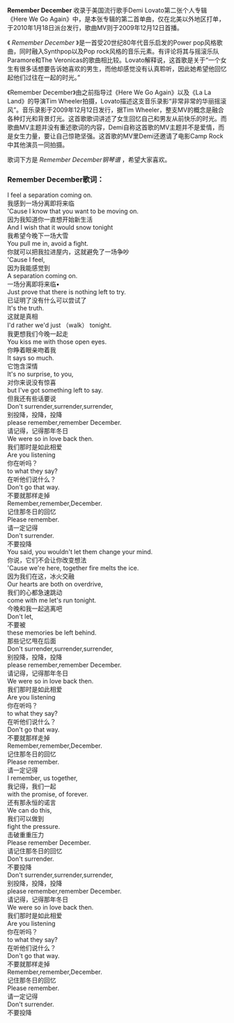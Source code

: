

**Remember December** 收录于美国流行歌手Demi Lovato第二张个人专辑《Here We Go
Again》中，是本张专辑的第二首单曲，仅在北美以外地区打单，于2010年1月18日派台发行，歌曲MV则于2009年12月12日首播。

《 _Remember December_ 》是一首受20世纪80年代音乐启发的Power pop风格歌曲，同时融入Synthpop以及Pop
rock风格的音乐元素。有评论将其与摇滚乐队Paramore和The
Veronicas的歌曲相比较。Lovato解释说，这首歌是关于“一个女生有很多话想要告诉她喜欢的男生，而他却感觉没有认真聆听，因此她希望他回忆起他们过往在一起的时光。”

《Remember December》由之前指导过《Here We Go Again》以及《La La Land》的导演Tim
Wheeler拍摄，Lovato描述这支音乐录影“非常非常的华丽摇滚风”。音乐录影于2009年12月12日发行，据Tim
Wheeler，整支MV的概念是融合各种灯光和背景灯光。这首歌歌词讲述了女生回忆自己和男友从前快乐的时光。而歌曲MV主题并没有重述歌词的内容，Demi自称这首歌的MV主题并不是爱情，而是女生力量，要让自己惊艳坚强。这首歌的MV里Demi还邀请了电影Camp
Rock中其他演员一同拍摄。

歌词下方是 _Remember December钢琴谱_ ，希望大家喜欢。

### Remember December歌词：

I feel a separation coming on.  
我感到一场分离即将来临  
'Cause I know that you want to be moving on.  
因为我知道你一直想开始新生活  
And I wish that it would snow tonight  
我希望今晚下一场大雪  
You pull me in, avoid a fight.  
你就可以把我拉进屋内，这就避免了一场争吵  
'Cause I feel,  
因为我能感觉到  
A separation coming on.  
一场分离即将来临•  
Just prove that there is nothing left to try.  
已证明了没有什么可以尝试了  
It's the truth.  
这就是真相  
I'd rather we'd just （walk） tonight.  
我更想我们今晚一起走  
You kiss me with those open eyes.  
你睁着眼亲吻着我  
It says so much.  
它饱含深情  
It's no surprise, to you,  
对你来说没有惊喜  
but I've got something left to say.  
但我还有些话要说  
Don't surrender,surrender,surrender,  
别投降，投降，投降  
please remember,remember December.  
请记得，记得那年冬日  
We were so in love back then.  
我们那时是如此相爱  
Are you listening  
你在听吗？  
to what they say?  
在听他们说什么？  
Don't go that way.  
不要就那样走掉  
Remember,remember,December.  
记住那冬日的回忆  
Please remember.  
请一定记得  
Don't surrender.  
不要投降  
You said, you wouldn't let them change your mind.  
你说，它们不会让你改变想法  
'Cause we're here, together fire melts the ice.  
因为我们在这，冰火交融  
Our hearts are both on overdrive,  
我们的心都急速跳动  
come with me let's run tonight.  
今晚和我一起逃离吧  
Don't let,  
不要被  
these memories be left behind.  
那些记忆甩在后面  
Don't surrender,surrender,surrender,  
别投降，投降，投降  
please remember,remember December.  
请记得，记得那年冬日  
We were so in love back then.  
我们那时是如此相爱  
Are you listening  
你在听吗？  
to what they say?  
在听他们说什么？  
Don't go that way.  
不要就那样走掉  
Remember,remember,December.  
记住那冬日的回忆  
Please remember.  
请一定记得  
I remember, us together,  
我记得，我们一起  
with the promise, of forever.  
还有那永恒的诺言  
We can do this,  
我们可以做到  
fight the pressure.  
击破重重压力  
Please remember December.  
请记住那冬日的回忆  
Don't surrender.  
不要投降  
Don't surrender,surrender,surrender,  
别投降，投降，投降  
please remember,remember December.  
请记得，记得那年冬日  
We were so in love back then.  
我们那时是如此相爱  
Are you listening  
你在听吗？  
to what they say?  
在听他们说什么？  
Don't go that way.  
不要就那样走掉  
Remember,remember,December.  
记住那冬日的回忆  
Please remember.  
请一定记得  
Don't surrender.  
不要投降

